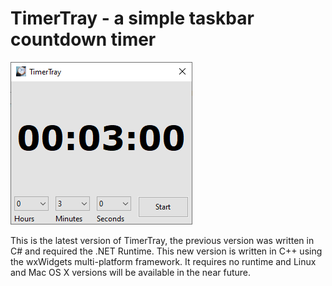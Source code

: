 # TimerTray - a simple taskbar countdown timer


![Timertray Screenshot](/TimerTray2_MainWindow.png?raw=true "TimerTray main window")

This is the latest version of TimerTray, the previous version was written in C# and required the .NET Runtime. This new version is written in C++ using the wxWidgets multi-platform framework. It requires no runtime and Linux and Mac OS X versions will be available in the near future.


